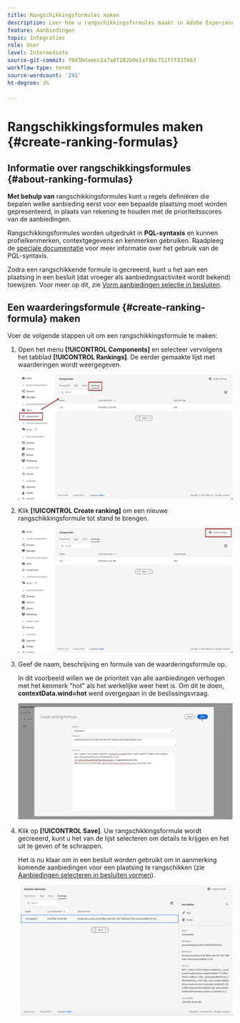 ```yaml
---
title: Rangschikkingsformules maken
description: Leer hoe u rangschikkingsformules maakt in Adobe Experience Platform.
feature: Aanbiedingen
topic: Integraties
role: User
level: Intermediate
source-git-commit: 70d3bdaeec2a7a8f282b0e1a79bc751f7f837663
workflow-type: tm+mt
source-wordcount: '241'
ht-degree: 3%

---
```


# Rangschikkingsformules maken {#create-ranking-formulas}

## Informatie over rangschikkingsformules {#about-ranking-formulas}

**Met behulp van** rangschikkingsformules kunt u regels definiëren die bepalen welke aanbieding eerst voor een bepaalde plaatsing moet worden gepresenteerd, in plaats van rekening te houden met de prioriteitsscores van de aanbiedingen.

Rangschikkingsformules worden uitgedrukt in **PQL-syntaxis** en kunnen profielkenmerken, contextgegevens en kenmerken gebruiken. Raadpleeg de [speciale documentatie](https://experienceleague.adobe.com/docs/experience-platform/segmentation/pql/overview.html) voor meer informatie over het gebruik van de PQL-syntaxis.

Zodra een rangschikkende formule is gecreeerd, kunt u het aan een plaatsing in een besluit (dat vroeger als aanbiedingsactiviteit wordt bekend) toewijzen. Voor meer op dit, zie [Vorm aanbiedingen selectie in besluiten](../offer-activities/configure-offer-selection.md).

## Een waarderingsformule {#create-ranking-formula} maken

Voer de volgende stappen uit om een rangschikkingsformule te maken:

1. Open het menu **[!UICONTROL Components]** en selecteer vervolgens het tabblad **[!UICONTROL Rankings]**. De eerder gemaakte lijst met waarderingen wordt weergegeven.

   ![](../../assets/rankings-list.png)

1. Klik **[!UICONTROL Create ranking]** om een nieuwe rangschikkingsformule tot stand te brengen.

   ![](../../assets/ranking-create-formula.png)

1. Geef de naam, beschrijving en formule van de waarderingsformule op.

   In dit voorbeeld willen we de prioriteit van alle aanbiedingen verhogen met het kenmerk &quot;hot&quot; als het werkelijke weer heet is. Om dit te doen, **contextData.wind=hot** werd overgegaan in de beslissingsvraag.

   ![](../../assets/ranking-syntax.png)

1. Klik op **[!UICONTROL Save]**. Uw rangschikkingsformule wordt gecreeerd, kunt u het van de lijst selecteren om details te krijgen en het uit te geven of te schrappen.

   Het is nu klaar om in een besluit worden gebruikt om in aanmerking komende aanbiedingen voor een plaatsing te rangschikken (zie [Aanbiedingen selecteren in besluiten vormen](../offer-activities/configure-offer-selection.md)).

   ![](../../assets/ranking-formula-created.png)
